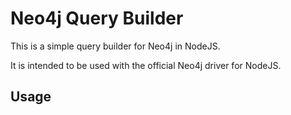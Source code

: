 # Neo4j Query Builder

This is a simple query builder for Neo4j in NodeJS.

It is intended to be used with the official Neo4j driver for NodeJS.

## Usage
